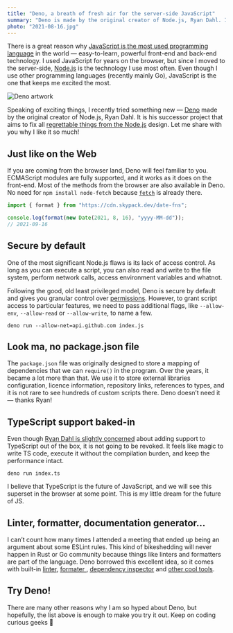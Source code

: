 ```yaml
---
title: "Deno, a breath of fresh air for the server-side JavaScript"
summary: "Deno is made by the original creator of Node.js, Ryan Dahl. It is his successor project that aims to fix all regrettable things from the Node.js design. Let me share why I like it so much!"
photo: "2021-08-16.jpg"
---
```


There is a great reason why [JavaScript is the most used programming language](https://insights.stackoverflow.com/survey/2021#section-most-popular-technologies-programming-scripting-and-markup-languages) in the world — easy-to-learn, powerful front-end and back-end technology. I used JavaScript for years on the browser, but since I moved to the server-side, [Node.js](https://nodejs.org/en/) is the technology I use most often. Even though I use other programming languages (recently mainly Go), JavaScript is the one that keeps me excited the most.

![Deno artwork](/photos/2021-08-16-1.jpg)

Speaking of exciting things, I recently tried something new — [Deno](https://deno.land) made by the original creator of Node.js, Ryan Dahl. It is his successor project that aims to fix all [regrettable things from the Node.js](https://youtu.be/M3BM9TB-8yA) design. Let me share with you why I like it so much!

## Just like on the Web

If you are coming from the browser land, Deno will feel familiar to you. ECMAScript modules are fully supported, and it works as it does on the front-end. Most of the methods from the browser are also available in Deno. No need for `npm install node-fetch` because [`fetch`](https://doc.deno.land/builtin/stable#fetch) is already there.

```js
import { format } from "https://cdn.skypack.dev/date-fns";

console.log(format(new Date(2021, 8, 16), "yyyy-MM-dd"));
// 2021-09-16
```

## Secure by default

One of the most significant Node.js flaws is its lack of access control. As long as you can execute a script, you can also read and write to the file system, perform network calls, access environment variables  and whatnot.

Following the good, old least privileged model, Deno is secure by default and gives you granular control over [permissions](https://deno.land/manual@v1.13.0/getting_started/permissions). However, to grant script access to particular features, we need to pass additional flags, like `--allow-env`, `--allow-read` or `--allow-write`, to name a few.

```
deno run --allow-net=api.github.com index.js
```

## Look ma, no package.json file

The `package.json` file was originally designed to store a mapping of dependencies that we can `require()` in the program. Over the years, it became a lot more than that. We use it to store external libraries configuration, licence information, repository links, references to types, and it is not rare to see hundreds of custom scripts there. Deno doesn’t need it — thanks Ryan!

## TypeScript support baked-in

Even though [Ryan Dahl is slightly concerned](https://changelog.com/podcast/443) about adding support to TypeScript out of the box, it is not going to be revoked. It feels like magic to write TS code, execute it without the compilation burden, and keep the performance intact.

```
deno run index.ts
```

I believe that TypeScript is the future of JavaScript, and we will see this superset in the browser at some point. This is my little dream for the future of JS.

## Linter, formatter, documentation generator…

I can’t count how many times I attended a meeting that ended up being an argument about some ESLint rules. This kind of bikeshedding will never happen in Rust or Go community because things like linters and formatters are part of the language. Deno borrowed this excellent idea, so it comes with built-in [linter](https://deno.land/manual@v1.13.0/tools/linter), [formater ](https://deno.land/manual@v1.13.0/tools/formatter), [dependency inspector](https://deno.land/manual@v1.13.0/tools/dependency_inspector) and [other cool tools](https://deno.land/manual@v1.13.0/tools).

## Try Deno!

There are many other reasons why I am so hyped about Deno, but hopefully, the list above is enough to make you try it out. Keep on coding curious geeks 🦖
